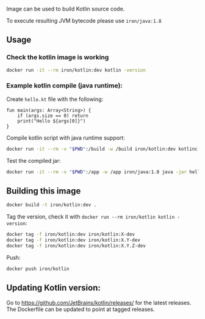 Image can be used to build Kotlin source code. 

To execute resulting JVM bytecode please use ```iron/java:1.8```

## Usage

### Check the kotlin image is working

```sh
docker run -it --rm iron/kotlin:dev kotlin -version
```

### Example kotlin compile (java runtime):

Create ```hello.kt``` file with the following:
```
fun main(args: Array<String>) {
    if (args.size == 0) return
    print("Hello ${args[0]}")
}
```

Compile kotlin script with java runtime support:
```sh
docker run -it --rm -v "$PWD":/build -w /build iron/kotlin:dev kotlinc hello.kt -include-runtime -d hello.jar
```

Test the compiled jar:
```sh
docker run -it --rm -v "$PWD":/app -w /app iron/java:1.8 java -jar hello.jar World
```

## Building this image

```sh
docker build -t iron/kotlin:dev .
```

Tag the version, check it with `docker run --rm iron/kotlin kotlin -version`:

```sh
docker tag -f iron/kotlin:dev iron/kotlin:X-dev
docker tag -f iron/kotlin:dev iron/kotlin:X.Y-dev
docker tag -f iron/kotlin:dev iron/kotlin:X.Y.Z-dev
```

Push:

```sh
docker push iron/kotlin
```

## Updating Kotlin version:

Go to https://github.com/JetBrains/kotlin/releases/ for the latest releases. The Dockerfile can be updated to point at tagged releases.
